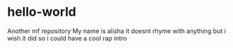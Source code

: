 # hello-world
Another mf repository
My name is alisha
it doesnt rhyme with anything
but i wish it did
so i could have a cool rap intro
